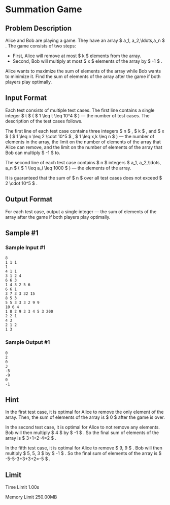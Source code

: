 # Summation Game

## Problem Description

Alice and Bob are playing a game. They have an array $ a_1, a_2,\ldots,a_n $ . The game consists of two steps:

- First, Alice will remove at most $ k $ elements from the array.
- Second, Bob will multiply at most $ x $ elements of the array by $ -1 $ .

Alice wants to maximize the sum of elements of the array while Bob wants to minimize it. Find the sum of elements of the array after the game if both players play optimally.

## Input Format

Each test consists of multiple test cases. The first line contains a single integer $ t $ ( $ 1 \leq t \leq 10^4 $ ) — the number of test cases. The description of the test cases follows.

The first line of each test case contains three integers $ n $ , $ k $ , and $ x $ ( $ 1 \leq n \leq 2 \cdot 10^5 $ , $ 1 \leq x,k \leq n $ ) — the number of elements in the array, the limit on the number of elements of the array that Alice can remove, and the limit on the number of elements of the array that Bob can multiply $ -1 $ to.

The second line of each test case contains $ n $ integers $ a_1, a_2,\ldots, a_n $ ( $ 1 \leq a_i \leq 1000 $ ) — the elements of the array.

It is guaranteed that the sum of $ n $ over all test cases does not exceed $ 2 \cdot 10^5 $ .

## Output Format

For each test case, output a single integer — the sum of elements of the array after the game if both players play optimally.

## Sample #1

### Sample Input #1

```
8
1 1 1
1
4 1 1
3 1 2 4
6 6 3
1 4 3 2 5 6
6 6 1
3 7 3 3 32 15
8 5 3
5 5 3 3 3 2 9 9
10 6 4
1 8 2 9 3 3 4 5 3 200
2 2 1
4 3
2 1 2
1 3
```

### Sample Output #1

```
0
2
0
3
-5
-9
0
-1
```

## Hint

In the first test case, it is optimal for Alice to remove the only element of the array. Then, the sum of elements of the array is $ 0 $ after the game is over.

In the second test case, it is optimal for Alice to not remove any elements. Bob will then multiply $ 4 $ by $ -1 $ . So the final sum of elements of the array is $ 3+1+2-4=2 $ .

In the fifth test case, it is optimal for Alice to remove $ 9, 9 $ . Bob will then multiply $ 5, 5, 3 $ by $ -1 $ . So the final sum of elements of the array is $ -5-5-3+3+3+2=-5 $ .

## Limit



Time Limit
1.00s

Memory Limit
250.00MB